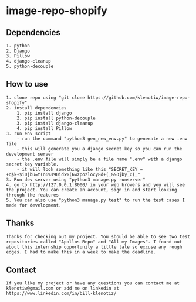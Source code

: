 # image-repo-shopify

## Dependencies
    1. python
    2. Django
    3. Pillow
    4. django-cleanup
    5. python-decouple


## How to use
    1. clone repo using "git clone https://github.com/klenotiw/image-repo-shopify"
    2. install dependencies
        1. pip install django
        2. pip install python-decouple
        3. pip install django-cleanup
        4. pip install Pillow
    3. run env script
        - run the command "python3 gen_new_env.py" to generate a new .env file
        - this will generate you a django secret key so you can run the development server
        - the .env file will simply be a file name ".env" with a django secret key variable.
        - it will look something like this "SECRET_KEY = +q$k+$i0jbu=t(n6%s90idx%(6wzpozlocy8d+(_&&3jby_c)_"
    3. Run dev server using "python3 manage.py runserver"
    4. go to http://127.0.0.1:8000/ in your web browers and you will see the project. You can create an account, sign in and start looking through the features
    5. You can also use "python3 manage.py test" to run the test cases I made for development.

## Thanks
    Thanks for checking out my project. You should be able to see two test repositories called "Apollos Repo" and "All my Images". I found out about this internship opportunity a little late so excuse any rough edges. I had to make this in a week to make the deadline.


## Contact
    If you like my project or have any questions you can contact me at klenotiw@gmail.com or add me on linkedin at https://www.linkedin.com/in/bill-klenotiz/
